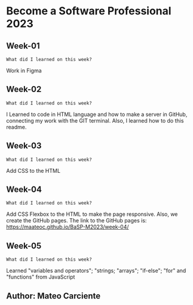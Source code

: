 # Become a Software Professional 2023
## Week-01
```
What did I learned on this week?
```
Work in Figma
## Week-02
```
What did I learned on this week?
```
I Learned to code in HTML language and how to make a server in GitHub, connecting my work with the GIT terminal. Also, I learned how to do this readme.
## Week-03
```
What did I learned on this week?
```
Add CSS to the HTML

## Week-04
```
What did I learned on this week?
```

Add CSS Flexbox to the HTML to make the page responsive. Also, we create the GitHub pages.
The link to the GitHub pages is: https://maateoc.github.io/BaSP-M2023/week-04/

## Week-05
```
What did I learned on this week?
```
Learned "variables and operators"; "strings; "arrays"; "if-else"; "for" and "functions" from JavaScript
## Author: Mateo Carciente